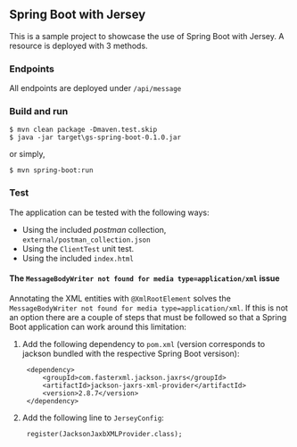 ## Spring Boot with Jersey
This is a sample project to showcase the use of Spring Boot with Jersey. A resource is deployed with 3 methods.

### Endpoints
All endpoints are deployed under `/api/message`

### Build and run

    $ mvn clean package -Dmaven.test.skip
    $ java -jar target\gs-spring-boot-0.1.0.jar

or simply,

    $ mvn spring-boot:run

### Test
The application can be tested with the following ways:

- Using the included _postman_ collection, `external/postman_collection.json`
- Using the `ClientTest` unit test.
- Using the included `index.html`

#### The `MessageBodyWriter not found for media type=application/xml` issue
Annotating the XML entities with `@XmlRootElement` solves the `MessageBodyWriter not found for media type=application/xml`. If this is not an option there are a couple of steps that must be followed so that a Spring Boot application can work around this limitation:

1. Add the following dependency to `pom.xml` (version corresponds  to jackson bundled with the respective Spring Boot versison):

        <dependency>
            <groupId>com.fasterxml.jackson.jaxrs</groupId>
            <artifactId>jackson-jaxrs-xml-provider</artifactId>
            <version>2.8.7</version>
        </dependency>

2. Add the following line to `JerseyConfig`:

        register(JacksonJaxbXMLProvider.class);
